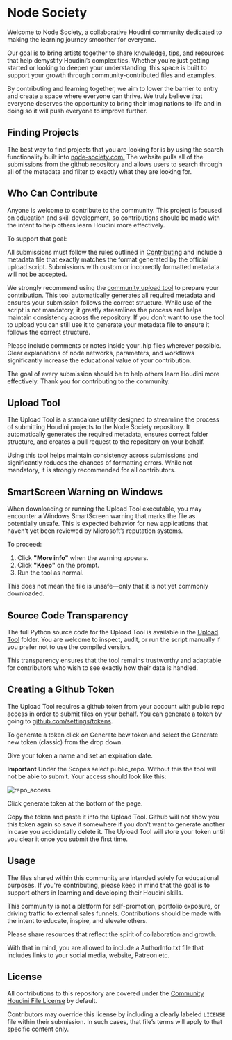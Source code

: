 # Node Society
Welcome to Node Society, a collaborative Houdini community dedicated to making the learning journey smoother for everyone.

Our goal is to bring artists together to share knowledge, tips, and resources that help demystify Houdini’s complexities. Whether you’re just getting started or looking to deepen your understanding, this space is built to support your growth through community-contributed files and examples.

By contributing and learning together, we aim to lower the barrier to entry and create a space where everyone can thrive. We truly believe that everyone deserves the opportunity to bring their imaginations to life and in doing so it will push everyone to improve further. 

## Finding Projects
The best way to find projects that you are looking for is by using the search functionality built into [node-society.com.](https://www.node-society.com/) The website pulls all of the submissions from the github repository and allows users to search through all of the metadata and filter to exactly what they are looking for.

## Who Can Contribute

Anyone is welcome to contribute to the community. This project is focused on education and skill development, so contributions should be made with the intent to help others learn Houdini more effectively.

To support that goal:

All submissions must follow the rules outlined in [Contributing](./CONTRIBUTING.md) and include a metadata file that exactly matches the format generated by the official upload script.
Submissions with custom or incorrectly formatted metadata will not be accepted.

We strongly recommend using the [community upload tool](./Upload%20Tool/) to prepare your contribution.
This tool automatically generates all required metadata and ensures your submission follows the correct structure. While use of the script is not mandatory, it greatly streamlines the process and helps maintain consistency across the repository. If you don't want to use the tool to upload you can still use it to generate your metadata file to ensure it follows the correct structure.

Please include comments or notes inside your .hip files wherever possible.
Clear explanations of node networks, parameters, and workflows significantly increase the educational value of your contribution.


The goal of every submission should be to help others learn Houdini more effectively. Thank you for contributing to the community.

## Upload Tool

The Upload Tool is a standalone utility designed to streamline the process of submitting Houdini projects to the Node Society repository. It automatically generates the required metadata, ensures correct folder structure, and creates a pull request to the repository on your behalf.

Using this tool helps maintain consistency across submissions and significantly reduces the chances of formatting errors. While not mandatory, it is strongly recommended for all contributors.

## SmartScreen Warning on Windows

When downloading or running the Upload Tool executable, you may encounter a Windows SmartScreen warning that marks the file as potentially unsafe. This is expected behavior for new applications that haven’t yet been reviewed by Microsoft’s reputation systems.

To proceed:

1. Click **"More info"** when the warning appears.
2. Click **"Keep"** on the prompt.
3. Run the tool as normal.

This does not mean the file is unsafe—only that it is not yet commonly downloaded.

## Source Code Transparency

The full Python source code for the Upload Tool is available in the [Upload Tool](./Upload%20Tool/) folder. You are welcome to inspect, audit, or run the script manually if you prefer not to use the compiled version.

This transparency ensures that the tool remains trustworthy and adaptable for contributors who wish to see exactly how their data is handled.

## Creating a Github Token
The Upload Tool requires a github token from your account with public repo access in order to submit files on your behalf. You can generate a token by going to [github.com/settings/tokens](https://github.com/settings/tokens).

To generate a token click on Generate bew token and select the Generate new token (classic) from the drop down.

Give your token a name and set an expiration date.

**Important** Under the Scopes select public_repo. Without this the tool will not be able to submit. Your access should look like this:

![repo_access](https://github.com/user-attachments/assets/193c8b0d-948f-4d97-8beb-568f107248f8)

Click generate token at the bottom of the page.

Copy the token and paste it into the Upload Tool. Github will not show you this token again so save it somewhere if you don't want to generate another in case you accidentally delete it. The Upload Tool will store your token until you clear it once you submit the first time.

## Usage

The files shared within this community are intended solely for educational purposes. If you're contributing, please keep in mind that the goal is to support others in learning and developing their Houdini skills.

This community is not a platform for self-promotion, portfolio exposure, or driving traffic to external sales funnels. Contributions should be made with the intent to educate, inspire, and elevate others.

Please share resources that reflect the spirit of collaboration and growth.

With that in mind, you are allowed to include a AuthorInfo.txt file that includes links to your social media, website, Patreon etc.

## License

All contributions to this repository are covered under the [Community Houdini File License](./License.txt) by default.

Contributors may override this license by including a clearly labeled `LICENSE` file within their submission. In such cases, that file’s terms will apply to that specific content only.

